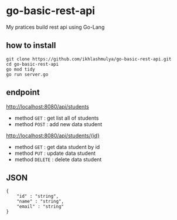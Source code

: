# go-basic-rest-api
My pratices build rest api using Go-Lang

## how to install
```
git clone https://github.com/ikhlashmulya/go-basic-rest-api.git
cd go-basic-rest-api
go mod tidy
go run server.go
```

## endpoint
[http://localhost:8080/api/students](http://localhost:8080/api/students)
* method `GET` : get list all of students
* method `POST` : add new data student

[http://localhost:8080/api/students/{id}](http://localhost:8080/api/students/{id})
* method `GET` : get data student by id
* method `PUT` : update data student
* method `DELETE` : delete data student

## JSON
```
{
	"id" : "string", 
	"name" : "string", 
	"email" : "string" 
} 
```
